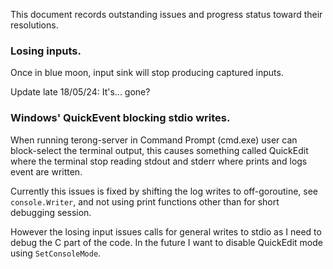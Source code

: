 This document records outstanding issues and progress status toward their resolutions.


### Losing inputs.

Once in blue moon, input sink will stop producing captured inputs.

Update late 18/05/24: It's... gone?


### Windows' QuickEvent blocking stdio writes.

When running terong-server in Command Prompt (cmd.exe) user can block-select the terminal output, this causes something called QuickEdit where the terminal stop reading stdout and stderr where prints and logs event are written.

Currently this issues is fixed by shifting the log writes to off-goroutine, see `console.Writer`, and not using print functions other than for short debugging session.

However the losing input issues calls for general writes to stdio as I need to debug the C part of the code. In the future I want to disable QuickEdit mode using `SetConsoleMode`.
